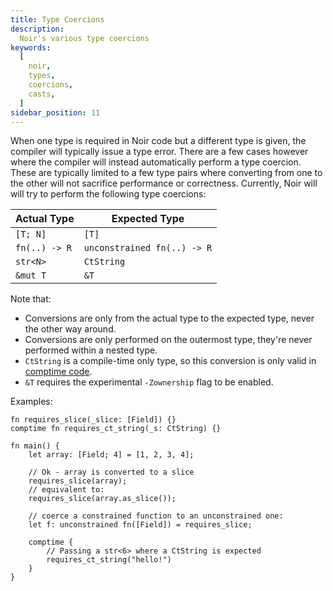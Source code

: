 ```yaml
---
title: Type Coercions
description:
  Noir's various type coercions
keywords:
  [
    noir,
    types,
    coercions,
    casts,
  ]
sidebar_position: 11
---
```


When one type is required in Noir code but a different type is given, the compiler will typically issue
a type error. There are a few cases however where the compiler will instead automatically perform a
type coercion. These are typically limited to a few type pairs where converting from one to the other
will not sacrifice performance or correctness. Currently, Noir will will try to perform the following
type coercions:

| Actual Type   | Expected Type               |
| ------------- | --------------------------- |
| `[T; N]`      | `[T]`                       |
| `fn(..) -> R` | `unconstrained fn(..) -> R` |
| `str<N>`      | `CtString`                  |
| `&mut T`      | `&T`                        |

Note that:
- Conversions are only from the actual type to the expected type, never the other way around.
- Conversions are only performed on the outermost type, they're never performed within a nested type.
- `CtString` is a compile-time only type, so this conversion is only valid in [comptime code](../../concepts/comptime.md).
- `&T` requires the experimental `-Zownership` flag to be enabled.

Examples:
```noir
fn requires_slice(_slice: [Field]) {}
comptime fn requires_ct_string(_s: CtString) {}

fn main() {
    let array: [Field; 4] = [1, 2, 3, 4];

    // Ok - array is converted to a slice
    requires_slice(array);
    // equivalent to:
    requires_slice(array.as_slice());

    // coerce a constrained function to an unconstrained one:
    let f: unconstrained fn([Field]) = requires_slice;

    comptime {
        // Passing a str<6> where a CtString is expected
        requires_ct_string("hello!")
    }
}
```

